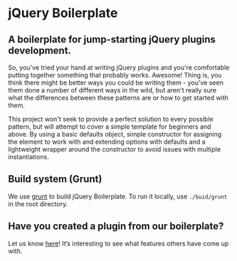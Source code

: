 # jQuery Boilerplate

## A boilerplate for jump-starting jQuery plugins development.
So, you've tried your hand at writing jQuery plugins and you're comfortable putting together something that probably works. Awesome! Thing is, you think there might be better ways you could be writing them - you've seen them done a number of different ways in the wild, but aren't really sure what the differences between these patterns are or how to get started with them.

This project won't seek to provide a perfect solution to every possible pattern, but will attempt to cover a simple template for beginners and above. By using a basic defaults object, simple constructor for assigning the element to work with and extending options with defaults and a lightweight wrapper around the constructor to avoid issues with multiple instantiations.

## Build system (Grunt)

We use [grunt](https://github.com/cowboy/grunt) to build jQuery Boilerplate. To run it locally, use `./buid/grunt` in the root directory.

## Have you created a plugin from our boilerplate?
Let us know [here](https://github.com/zenorocha/jquery-boilerplate/wiki/Sites)! It’s interesting to see what features others have come up with.